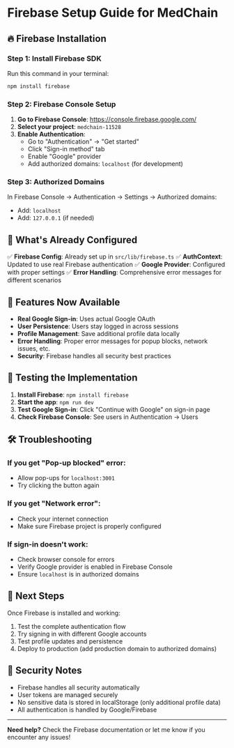 # Firebase Setup Guide for MedChain

## 🔥 **Firebase Installation**

### **Step 1: Install Firebase SDK**
Run this command in your terminal:
```bash
npm install firebase
```

### **Step 2: Firebase Console Setup**

1. **Go to Firebase Console**: https://console.firebase.google.com/
2. **Select your project**: `medchain-11528`
3. **Enable Authentication**:
   - Go to "Authentication" → "Get started"
   - Click "Sign-in method" tab
   - Enable "Google" provider
   - Add authorized domains: `localhost` (for development)

### **Step 3: Authorized Domains**
In Firebase Console → Authentication → Settings → Authorized domains:
- Add: `localhost`
- Add: `127.0.0.1` (if needed)

## 🚀 **What's Already Configured**

✅ **Firebase Config**: Already set up in `src/lib/firebase.ts`
✅ **AuthContext**: Updated to use real Firebase authentication
✅ **Google Provider**: Configured with proper settings
✅ **Error Handling**: Comprehensive error messages for different scenarios

## 🎯 **Features Now Available**

- **Real Google Sign-in**: Uses actual Google OAuth
- **User Persistence**: Users stay logged in across sessions
- **Profile Management**: Save additional profile data locally
- **Error Handling**: Proper error messages for popup blocks, network issues, etc.
- **Security**: Firebase handles all security best practices

## 🔧 **Testing the Implementation**

1. **Install Firebase**: `npm install firebase`
2. **Start the app**: `npm run dev`
3. **Test Google Sign-in**: Click "Continue with Google" on sign-in page
4. **Check Firebase Console**: See users in Authentication → Users

## 🛠 **Troubleshooting**

### **If you get "Pop-up blocked" error**:
- Allow pop-ups for `localhost:3001`
- Try clicking the button again

### **If you get "Network error"**:
- Check your internet connection
- Make sure Firebase project is properly configured

### **If sign-in doesn't work**:
- Check browser console for errors
- Verify Google provider is enabled in Firebase Console
- Ensure `localhost` is in authorized domains

## 📱 **Next Steps**

Once Firebase is installed and working:
1. Test the complete authentication flow
2. Try signing in with different Google accounts
3. Test profile updates and persistence
4. Deploy to production (add production domain to authorized domains)

## 🔐 **Security Notes**

- Firebase handles all security automatically
- User tokens are managed securely
- No sensitive data is stored in localStorage (only additional profile data)
- All authentication is handled by Google/Firebase

---

**Need help?** Check the Firebase documentation or let me know if you encounter any issues!
